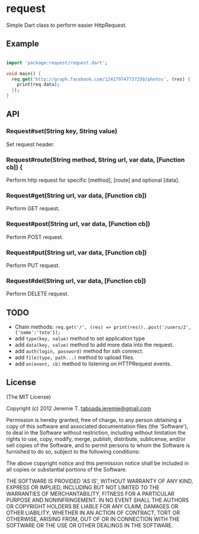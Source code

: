request
=======

Simple Dart class to perform easier HttpRequest.

Example
-------

```dart

import 'package:request/request.dart';

void main() {
  req.get('http://graph.facebook.com/124179747737258/photos', (res) {
    print(req.data);
  });
}

```

API
---

### Request#set(String key, String value)

Set request header.

### Request#route(String method, String url, var data, [Function cb]) {

Perform http request for specific [method], [route] and optional [data].

### Request#get(String url, var data, [Function cb])

Perform GET request.

### Request#post(String url, var data, [Function cb])

Perform POST request.

### Request#put(String url, var data, [Function cb])

Perform PUT request.

### Request#del(String url, var data, [Function cb])

Perform DELETE request.

TODO
----
- Chain methods: `req.get('/', (res) => print(res))..post('/users/2', {'name':'toto'});`
- add `type(key, value)` method to set application type
- add `data(key, value)` method to add more data into the request.
- add `auth(login, password)` method for ssh connect.
- add `file(type, path...)` method to upload files.
- add `on(event, cb)` method to listening on HTTPRequest events.

License
-------
(The MIT License)

Copyright (c) 2012 Jeremie T. <taboada.jeremie@gmail.com>

Permission is hereby granted, free of charge, to any person obtaining a copy of this software and associated documentation files (the 'Software'), to deal in the Software without restriction, including without limitation the rights to use, copy, modify, merge, publish, distribute, sublicense, and/or sell copies of the Software, and to permit persons to whom the Software is furnished to do so, subject to the following conditions:

The above copyright notice and this permission notice shall be included in all copies or substantial portions of the Software.

THE SOFTWARE IS PROVIDED 'AS IS', WITHOUT WARRANTY OF ANY KIND, EXPRESS OR IMPLIED, INCLUDING BUT NOT LIMITED TO THE WARRANTIES OF MERCHANTABILITY, FITNESS FOR A PARTICULAR PURPOSE AND NONINFRINGEMENT. IN NO EVENT SHALL THE AUTHORS OR COPYRIGHT HOLDERS BE LIABLE FOR ANY CLAIM, DAMAGES OR OTHER LIABILITY, WHETHER IN AN ACTION OF CONTRACT, TORT OR OTHERWISE, ARISING FROM, OUT OF OR IN CONNECTION WITH THE SOFTWARE OR THE USE OR OTHER DEALINGS IN THE SOFTWARE.
